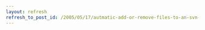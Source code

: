 ```yaml
---
layout: refresh
refresh_to_post_id: /2005/05/17/autmatic-add-or-remove-files-to-an-svn-repository
---
```

